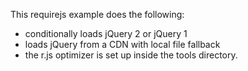 This requirejs example does the following:

*   conditionally loads jQuery 2 or jQuery 1
*   loads jQuery from a CDN with local file fallback
*   the r.js optimizer is set up inside the tools directory.
